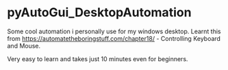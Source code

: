 # pyAutoGui_DesktopAutomation
Some cool automation i personally use for my windows desktop.
Learnt this from https://automatetheboringstuff.com/chapter18/ - Controlling Keyboard and Mouse.

Very easy to learn and takes just 10 minutes even for beginners.

